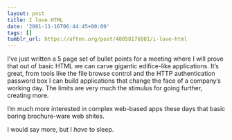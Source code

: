 ```yaml
---
layout: post
title: I love HTML
date: '2001-11-16T06:44:45+00:00'
tags: []
tumblr_url: https://aftnn.org/post/48058176881/i-love-html
---
```

<p>I&rsquo;ve just written a 5 page set of bullet points for a meeting where I will prove that out of basic HTML we can carve gigantic edifice-like applications. It&rsquo;s great, from tools like the file browse control and the HTTP authentication password box I can build applications that change the face of a company&rsquo;s working day. The limits are very much the stimulus for going further, creating more.</p>
<p>I&rsquo;m much more interested in complex web-based apps these days that basic boring brochure-ware web shites.</p>
<p>I would say more, but I <i>have</i> to sleep.</p>
